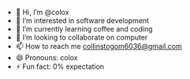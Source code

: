 - 👋 Hi, I’m @colox
- 👀 I’m interested in software development 
- 🌱 I’m currently learning coffee and coding
- 💞️ I’m looking to collaborate on computer
- 📫 How to reach me collinstogom6036@gmail.com 
- 😄 Pronouns: colox
- ⚡ Fun fact: 0% expectation

<!---
colox/colox is a ✨ special ✨ repository because its `README.md` (this file) appears on your GitHub profile.
You can click the Preview link to take a look at your changes.
--->
